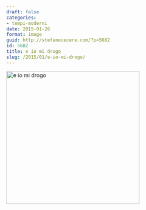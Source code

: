 ```yaml
---
draft: false
categories:
- tempi-moderni
date: 2015-01-26
format: image
guid: http://stefanocecere.com/?p=5682
id: 5682
title: e io mi drogo
slug: /2015/01/e-io-mi-drogo/
---
```


<img class="alignnone size-full wp-image-5683" src="http://stefanocecere.com/wp-content/uploads/sites/3/2015/03/e-io-mi-drogo.jpg" alt="e io mi drogo" width="350" height="350" srcset="http://stefanocecere.com/wp-content/uploads/sites/3/2015/03/e-io-mi-drogo.jpg 350w, http://stefanocecere.com/wp-content/uploads/sites/3/2015/03/e-io-mi-drogo-150x150.jpg 150w, http://stefanocecere.com/wp-content/uploads/sites/3/2015/03/e-io-mi-drogo-300x300.jpg 300w" sizes="(max-width: 350px) 100vw, 350px" />